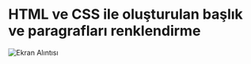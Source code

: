 # HTML ve CSS ile oluşturulan başlık ve paragrafları renklendirme
![Ekran Alıntısı](https://user-images.githubusercontent.com/75308710/205619949-ae5ade44-93a5-4ff7-b894-f8fbcdb40687.PNG)
